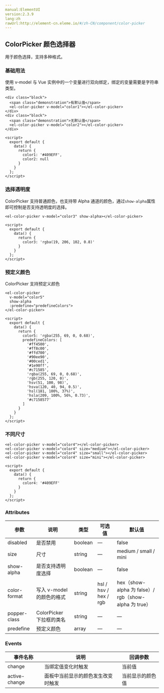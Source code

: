 ```yaml
---
manual:ElementUI
version:2.3.9
lang:zh
rawUrl:http://element-cn.eleme.io/#/zh-CN/component/color-picker
---
```



## ColorPicker 颜色选择器<a name="colorpicker-yan-se-xuan-ze-qi"></a>


用于颜色选择，支持多种格式。


### 基础用法<a name="ji-chu-yong-fa"></a>


使用 v-model 与 Vue 实例中的一个变量进行双向绑定，绑定的变量需要是字符串类型。



```
<div class="block">
  <span class="demonstration">有默认值</span>
  <el-color-picker v-model="color1"></el-color-picker>
</div>
<div class="block">
  <span class="demonstration">无默认值</span>
  <el-color-picker v-model="color2"></el-color-picker>
</div>

<script>
  export default {
    data() {
      return {
        color1: '#409EFF',
        color2: null
      }
    }
  };
</script>

```




### 选择透明度<a name="xuan-ze-tou-ming-du"></a>


ColorPicker 支持普通颜色，也支持带 Alpha 通道的颜色，通过`show-alpha`属性即可控制是否支持透明度的选择。



```
<el-color-picker v-model="color3" show-alpha></el-color-picker>

<script>
  export default {
    data() {
      return {
        color3: 'rgba(19, 206, 102, 0.8)'
      }
    }
  };
</script>

```




### 预定义颜色<a name="yu-ding-yi-yan-se"></a>


ColorPicker 支持预定义颜色



```
<el-color-picker
  v-model="color5"
  show-alpha
  :predefine="predefineColors">
</el-color-picker>

<script>
  export default {
    data() {
      return {
        color5: 'rgba(255, 69, 0, 0.68)',
        predefineColors: [
          '#ff4500',
          '#ff8c00',
          '#ffd700',
          '#90ee90',
          '#00ced1',
          '#1e90ff',
          '#c71585',
          'rgba(255, 69, 0, 0.68)',
          'rgb(255, 120, 0)',
          'hsv(51, 100, 98)',
          'hsva(120, 40, 94, 0.5)',
          'hsl(181, 100%, 37%)',
          'hsla(209, 100%, 56%, 0.73)',
          '#c7158577'
        ]
      }
    }
  };
</script>

```




### 不同尺寸<a name="bu-tong-chi-cun"></a>

```
<el-color-picker v-model="color4"></el-color-picker>
<el-color-picker v-model="color4" size="medium"></el-color-picker>
<el-color-picker v-model="color4" size="small"></el-color-picker>
<el-color-picker v-model="color4" size="mini"></el-color-picker>

<script>
  export default {
    data() {
      return {
        color4: '#409EFF'
      }
    }
  };
</script>

```




### Attributes<a name="attributes"></a>
参数 | 说明 | 类型 | 可选值 | 默认值 
 ---  |  ---  |  ---  |  ---  |  ---  | 
disabled | 是否禁用 | boolean | — | false 
size | 尺寸 | string | — | medium / small / mini 
show-alpha | 是否支持透明度选择 | boolean | — | false 
color-format | 写入 v-model 的颜色的格式 | string | hsl / hsv / hex / rgb | hex（show-alpha 为 false）/ rgb（show-alpha 为 true） 
popper-class | ColorPicker 下拉框的类名 | string | — | — 
predefine | 预定义颜色 | array | — | — 


### Events<a name="events"></a>
事件名称 | 说明 | 回调参数 
 ---  |  ---  |  ---  | 
change | 当绑定值变化时触发 | 当前值 
active-change | 面板中当前显示的颜色发生改变时触发 | 当前显示的颜色值 

